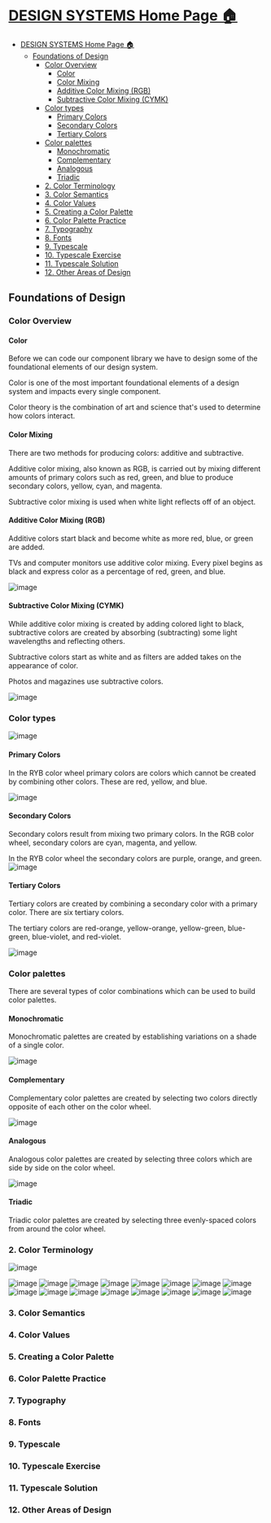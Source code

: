 # [DESIGN SYSTEMS Home Page 🏠](../../README.MD)

- [DESIGN SYSTEMS Home Page 🏠](#design-systems-home-page-)
  - [Foundations of Design](#foundations-of-design)
    - [Color Overview](#color-overview)
      - [Color](#color)
      - [Color Mixing](#color-mixing)
      - [Additive Color Mixing (RGB)](#additive-color-mixing-rgb)
      - [Subtractive Color Mixing (CYMK)](#subtractive-color-mixing-cymk)
    - [Color types](#color-types)
      - [Primary Colors](#primary-colors)
      - [Secondary Colors](#secondary-colors)
      - [Tertiary Colors](#tertiary-colors)
    - [Color palettes](#color-palettes)
      - [Monochromatic](#monochromatic)
      - [Complementary](#complementary)
      - [Analogous](#analogous)
      - [Triadic](#triadic)
    - [2. Color Terminology](#2-color-terminology)
    - [3. Color Semantics](#3-color-semantics)
    - [4. Color Values](#4-color-values)
    - [5. Creating a Color Palette](#5-creating-a-color-palette)
    - [6. Color Palette Practice](#6-color-palette-practice)
    - [7. Typography](#7-typography)
    - [8. Fonts](#8-fonts)
    - [9. Typescale](#9-typescale)
    - [10. Typescale Exercise](#10-typescale-exercise)
    - [11. Typescale Solution](#11-typescale-solution)
    - [12. Other Areas of Design](#12-other-areas-of-design)

## Foundations of Design

### Color Overview

#### Color

Before we can code our component library we have to design some of the foundational elements of our design system.

Color is one of the most important foundational elements of a design system and impacts every single component.

Color theory is the combination of art and science that's used to determine how colors interact.

#### Color Mixing

There are two methods for producing colors: additive and subtractive.

Additive color mixing, also known as RGB, is carried out by mixing different amounts of primary colors such as red, green, and blue to produce secondary colors, yellow, cyan, and magenta.

Subtractive color mixing is used when white light reflects off of an object.

#### Additive Color Mixing (RGB)

Additive colors start black and become white as more red, blue, or green are added.

TVs and computer monitors use additive color mixing. Every pixel begins as black and express color as a percentage of red, green, and blue.

![image](../img/26.png)

#### Subtractive Color Mixing (CYMK)

While additive color mixing is created by adding colored light to black, subtractive colors are created by absorbing (subtracting) some light wavelengths and reflecting others.

Subtractive colors start as white and as filters are added takes on the appearance of color.

Photos and magazines use subtractive colors.

![image](../img/27.png)

### Color types

![image](../img/28.png)

#### Primary Colors

In the RYB color wheel primary colors are colors which cannot be created by combining other colors. These are red, yellow, and blue.

![image](../img/29.png)

#### Secondary Colors

Secondary colors result from mixing two primary colors. In the RGB color wheel, secondary colors are cyan, magenta, and yellow.

In the RYB color wheel the secondary colors are purple, orange, and green.
![image](../img/30.png)

#### Tertiary Colors

Tertiary colors are created by combining a secondary color with a primary color. There are six tertiary colors.

The tertiary colors are red-orange, yellow-orange, yellow-green, blue-green, blue-violet, and red-violet.

![image](../img/31.png)

### Color palettes  

There are several types of color combinations which can be used to build color palettes.

#### Monochromatic

Monochromatic palettes are created by establishing variations on a shade of a single color.

![image](../img/32.png)

#### Complementary

Complementary color palettes are created by selecting two colors directly opposite of each other on the color wheel.

![image](../img/33.png)

#### Analogous

Analogous color palettes are created by selecting three colors which are side by side on the color wheel.

![image](../img/34.png)

#### Triadic

Triadic color palettes are created by selecting three evenly-spaced colors from around the color wheel.

### 2. Color Terminology

![image](../img/35.png)

![image](../img/36.png)
![image](../img/37.png)
![image](../img/38.png)
![image](../img/39.png)
![image](../img/40.png)
![image](../img/41.png)
![image](../img/42.png)
![image](../img/43.png)
![image](../img/44.png)
![image](../img/45.png)
![image](../img/46.png)
![image](../img/47.png)
![image](../img/48.png)
![image](../img/49.png)
![image](../img/50.png)
![image](../img/51.png)

####

### 3. Color Semantics

### 4. Color Values

### 5. Creating a Color Palette

### 6. Color Palette Practice

### 7. Typography

### 8. Fonts

### 9. Typescale

### 10. Typescale Exercise

### 11. Typescale Solution

### 12. Other Areas of Design
